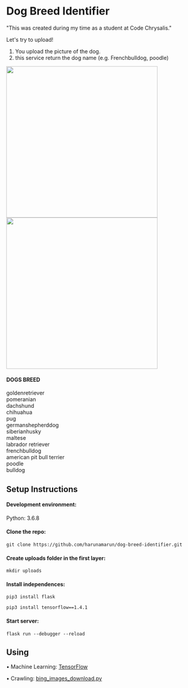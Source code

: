 # Dog Breed Identifier

"This was created during my time as a student at Code Chrysalis."

Let's try to upload!

1. You upload the picture of the dog.
2. this service return the dog name (e.g. Frenchbulldog, poodle)

<img src="https://user-images.githubusercontent.com/56245555/75405959-8a421b80-5952-11ea-8235-6b3d220c11aa.png" width="400px">
<img src="https://user-images.githubusercontent.com/56245555/75406645-4fd97e00-5954-11ea-9445-71b088e98666.png" width="400px">

#### DOGS BREED
goldenretriever     
pomeranian   
dachshund   
chihuahua   
pug   
germanshepherddog   
siberianhusky   
maltese   
labrador retriever   
frenchbulldog   
american pit bull terrier   
poodle   
bulldog   

## Setup Instructions

#### Development environment:
Python: 3.6.8

#### Clone the repo:
```
git clone https://github.com/harunamarun/dog-breed-identifier.git
```

#### Create uploads folder in the first layer:
```
mkdir uploads
```

#### Install independences:
```
pip3 install flask
```
```
pip3 install tensorflow==1.4.1
```

#### Start server:
```
flask run --debugger --reload
```

## Using

• Machine Learning: <a href=https://www.tensorflow.org> TensorFlow </a>

• Crawling: <a href=https://gist.githubusercontent.com/SellersEvan/420aa58176e6aed3b043b034f010f2d5/raw/151f93c52d42301ee1149ee785c9ed5ba66902e1> bing_images_download.py</a>
